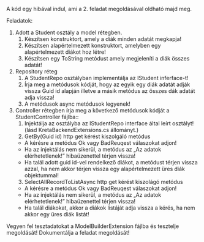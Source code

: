 A kód egy hibával indul, ami a 2. feladat megoldásával oldható majd meg.

Feladatok:

1. Adott a Student osztály a model rétegben.
   1. Készítsen konstruktort, amely a diák minden adatát megkapja!
   1. Készítsen alapértelmezett konstruktort, amelyben egy alapértelmezett diákot hoz létre!
   1. Készítsen egy ToString metódust amely megjeleníti a diák összes adatát!
1. Repository réteg
   1. A StudentRepo osztályban implementálja az IStudent inferface-t!
   1. Írja meg a metódusok kódját, hogy az egyik egy diák adatát adják vissza Guid  id alapján illetve a másik metódus az összes dák adatát adja vissza!
   1. A metódusok async metódusok legyenek!
1. Controller rétegben írja meg a következő metódusok kódját a StudentController fájlba::
    1. Injektálja az osztályba az IStudentRepo interface által leírt osztályt! (lásd KretaBackendExtensions.cs állományt.)
    2. GetBy(Guid id) http get kérést kiszolgáló metódus
      - A kérésre a metódus Ok vagy BadReuqest válaszokat adjon!
      - Ha az injektálás nem sikerül, a metódus az „Az adatok elérhetetlenek!” hibaüzenettel térjen vissza!
      - Ha talál adott guid id-vel rendelkező diákot, a metódust térjen vissza azzal, ha nem akkor térjen vissza egy alapértelmezett üres diák objektummal!
    3. SelectAllRecordToListAsync http get kérést kiszolágó metódus
      - A kérésre a metódus Ok vagy BadReuqest válaszokat adjon!
      - Ha az injektálás nem sikerül, a metódus az „Az adatok elérhetetlenek!” hibaüzenettel térjen vissza!
      - Ha talál diákokat, akkor a diákok listáját adja vissza a kérés, ha nem akkor egy üres diák listát!

Vegyen fel tesztadatokat a ModelBuilderExtension fájlba és tesztelje megoldását!
Dokumentálja a feladat megoldását!
